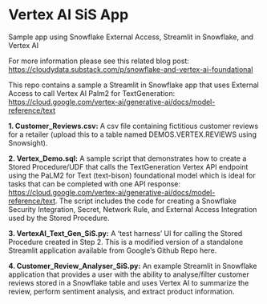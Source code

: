 # Vertex AI SiS App
Sample app using Snowflake External Access, Streamlit in Snowflake, and Vertex AI 

For more information please see this related blog post: https://cloudydata.substack.com/p/snowflake-and-vertex-ai-foundational

This repo contains a sample a Streamlit in Snowflake app that uses External Access to call Vertex AI Palm2 for TextGeneration: https://cloud.google.com/vertex-ai/generative-ai/docs/model-reference/text

**1. Customer_Reviews.csv:** A csv file containing fictitious customer reviews for a retailer (upload this to a table named DEMOS.VERTEX.REVIEWS using Snowsight).

**2. Vertex_Demo.sql:** A sample script that demonstrates how to create a Stored Procedure/UDF that calls the TextGeneration Vertex API endpoint using the PaLM2 for Text (text-bison) foundational model which is ideal for tasks that can be completed with one API response: https://cloud.google.com/vertex-ai/generative-ai/docs/model-reference/text. The script includes the code for creating a Snowflake Security Integration, Secret, Network Rule, and External Access Integration used by the Stored Procedure.

**3. VertexAI_Text_Gen_SiS.py:** A ‘test harness’ UI for calling the Stored Procedure created in Step 2. This is a modified version of a standalone Streamlit application available from Google’s Github Repo here. 

**4. Customer_Review_Analyser_SiS.py:** An example Streamlit in Snowflake application that provides a user with the ability to analyse/filter customer reviews stored in a Snowflake table and uses Vertex AI to summarize the review, perform sentiment analysis, and extract product information.

